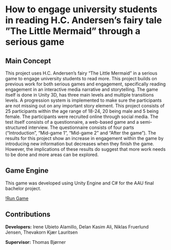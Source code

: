 # How to engage university students in reading H.C. Andersen’s fairy tale ”The Little Mermaid” through a serious game

## Main Concept

This project uses H.C. Andersen’s fairy “The Little Mermaid” in a serious game to engage university students to read more. This project builds on previous work for both serious games and engagement, specifically reading engagement in an interactive media narrative and storytelling. The game itself is done in Unity 3D, has three main levels and multiple transitions levels. A progression system is implemented to make sure the participants are not missing out on any important story element. This project consists of 25 participants within the age range of 18-24, 20 being male and 5 being female. The participants were recruited online through social media. The test itself consists of a questionnaire, a web-based game and a semi-structured interview. The questionnaire consists of four parts (“Introduction”, “Mid-game 1”, “Mid-game 2” and “After the game”). The results for this project show an increase in engagement within the game by introducing new information but decreases when they finish the game. However, the implications of these results do suggest that more work needs to be done and more areas can be explored.

## Game Engine

This game was developed using Unity Engine and C# for the AAU final bachelor project.

[!Run Game](https://theintroverts.itch.io/lille-havfrue)

## Contributions

**Developers:** Irene Ubieto Alamillo, Delan Kasim Ali, Niklas Fruerlund Jensen, Thevakorn Kjær Lauritsen

**Supervisor:** Thomas Bjørner

